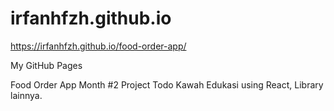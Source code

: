 # irfanhfzh.github.io
https://irfanhfzh.github.io/food-order-app/

My GitHub Pages

Food Order App Month #2 Project Todo Kawah Edukasi using React, Library lainnya.
